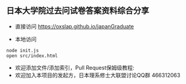 ## 日本大学院过去问试卷答案资料综合分享

- 直接访问 https://oxslap.github.io/japanGraduate

- 本地访问
```
node init.js
open src/index.html
```

- 欢迎添加文件/添加索引，Pull Request保姆级教程:
- 欢迎加入本项目的发起方，日本理系修士大联盟讨论QQ群  466312063